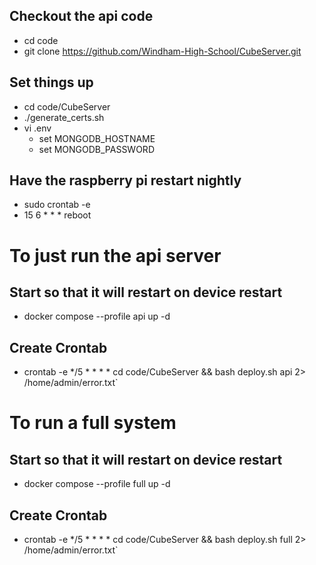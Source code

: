 ## Checkout the api code
  * cd code
  * git clone https://github.com/Windham-High-School/CubeServer.git
 
## Set things up
  * cd code/CubeServer
  * ./generate_certs.sh
  * vi .env
    * set MONGODB_HOSTNAME
    * set MONGODB_PASSWORD

## Have the raspberry pi restart nightly
  * sudo crontab -e
  * 15 6 * * * reboot

# To just run the api server

## Start so that it will restart on device restart
  * docker compose --profile api up -d

## Create Crontab
  * crontab -e
  */5 * * * * cd code/CubeServer && bash deploy.sh api 2> /home/admin/error.txt`

# To run a full system

## Start so that it will restart on device restart
  * docker compose --profile full up -d

## Create Crontab
  * crontab -e
  */5 * * * * cd code/CubeServer && bash deploy.sh full 2> /home/admin/error.txt`

